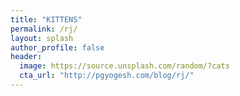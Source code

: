 ```yaml
---
title: "KITTENS"
permalink: /rj/
layout: splash
author_profile: false
header:
  image: https://source.unsplash.com/random/?cats
  cta_url: "http://pgyogesh.com/blog/rj/"
---
```


